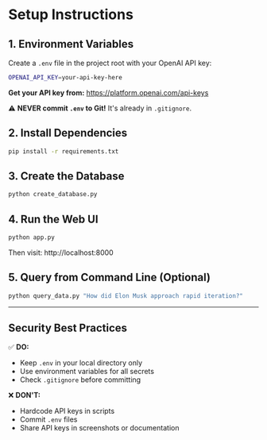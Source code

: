 # Setup Instructions

## 1. Environment Variables

Create a `.env` file in the project root with your OpenAI API key:

```bash
OPENAI_API_KEY=your-api-key-here
```

**Get your API key from:** https://platform.openai.com/api-keys

⚠️ **NEVER commit `.env` to Git!** It's already in `.gitignore`.

## 2. Install Dependencies

```bash
pip install -r requirements.txt
```

## 3. Create the Database

```bash
python create_database.py
```

## 4. Run the Web UI

```bash
python app.py
```

Then visit: http://localhost:8000

## 5. Query from Command Line (Optional)

```bash
python query_data.py "How did Elon Musk approach rapid iteration?"
```

---

## Security Best Practices

✅ **DO:**
- Keep `.env` in your local directory only
- Use environment variables for all secrets
- Check `.gitignore` before committing

❌ **DON'T:**
- Hardcode API keys in scripts
- Commit `.env` files
- Share API keys in screenshots or documentation

